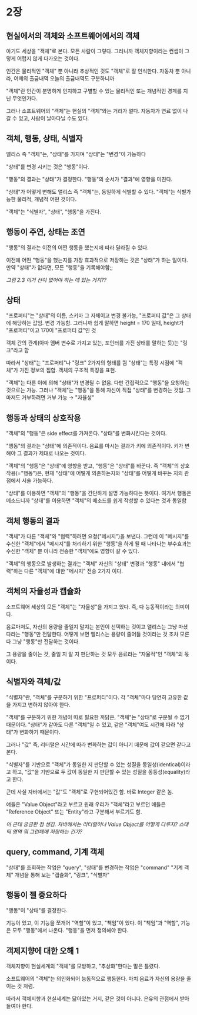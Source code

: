 # 2장

## 현실에서의 객체와 소프트웨어에서의 객체
아기도 세상을 "객체"로 본다.
모든 사람이 그렇다. 그러니까 객체지향이라는 컨셉이 그렇게 어렵지 않게 다가오는 것이다.

인간은 물리적인 "객체" 뿐 아니라 추상적인 것도 "객체"로 잘 인식한다.
자동차 뿐 아니라, 어제의 출금내역 오늘의 출금내역도 구분하니까

"객체"란 인간이 분명하게 인지하고 구별할 수 있는 물리적인 또는 개념적인 경계를 지닌 무엇인가다.

그러나 소프트웨어의 "객체"는 현실의 "객체"와는 거리가 멀다.
자동차가 연료 없이 나갈 수 있고, 사람이 날아다닐 수도 있다.

## 객체, 행동, 상태, 식별자
앨리스 즉 "객체"는, "상태"를 가지며 "상태"는 "변경"이 가능하다

"상태"를 변경 시키는 것은 "행동"이다.

"행동"의 결과는 "상태"가 결정한다.
"행동"의 순서가 "결과"에 영향을 미친다.

"상태"가 어떻게 변해도 앨리스 즉 "객체"는, 동일하게 식별할 수 있다.
"객체"는 식별가능한 물리적, 개념적 어떤 것이다.

"객체"는 "식별자", "상태", "행동"을 가진다.

## 행동이 주연, 상태는 조연
"행동"의 결과는 이전의 어떤 행동을 했는지에 따라 달라질 수 있다.

이전에 어떤 "행동"을 했는지를 가장 효과적으로 저장하는 것은 "상태"가 하는 일이다.
만약 "상태"가 없다면, 모든 "행동"을 기록해야함;;

*그림 2.3 이거 선이 없어야 하는 데 있는 거지??*

## 상태
"프로퍼티"는 "상태"의 이름, 스키마 그 자체이고 변경 불가능,
"프로퍼티 값"은 그 상태에 해당하는 값임. 변경 가능함.
그러니까 쉽게 말하면 height = 170 일때, height가 "프로퍼티"이고 170이 "프로퍼티 값"인 것

객체 간의 관계(아마 멤버 변수로 가지고 있는, 포인터를 가진 상태를 말하는 듯)는 "링크"라고 함

따라서 "상태"는 "프로퍼티"나 "링크" 2가지의 형태를 띔
"상태"는 특정 시점에 "객체"가 가진 정보의 집합. 객체의 구조적 특징을 표현.

"객체"는 다른 이에 의해 "상태"가 변경될 수 없음. 다만 간접적으로 "행동"을 요청하는 것으로는 가능.
그러나 "객체"는 "행동"을 통해 자신이 직접 "상태"를 변경하는 것임. 그마저도 거부하려면 거부 가능 → "자율성"

## 행동과 상태의 상호작용
"객체"의 "행동"은 side effect를 가져온다. "상태"를 변화시킨다는 것이다.

"행동"의 결과는 "상태"에 의존적이다. 음료를 마시는 결과가 키에 의존적이다. 키가 변해야 그 결과가 제대로 나오는 것이다.

"객체"의 "행동"은 "상태"에 영향을 받고, "행동"은 "상태"를 바꾼다.
즉 "객체"의 상호작용(="행동")은, 현재 "상태"에 어떻게 의존하는지와 "상태"를 어떻게 바꾸는 지의 관점에서 서술 가능하다.

"상태"를 이용하면 "객체"의 "행동"을 간단하게 설명 가능하다는 뜻이다.
여기서 행동은 메소드니까 "상태"를 이용하면 "객체"의 메소드를 쉽게 작성할 수 있다는 것과 동일함

## 객체 행동의 결과
"객체"가 다른 "객체"와 "협력"하려면 요청("메시지")을 보낸다. 
그런데 이 "메시지"를 수신한 "객체"에서 "메시지"를 처리하기 위한 "행동"을 하게 될 때 나타나는 부수효과는 
수신한 "객체" 뿐 아니라 전송한 "객체"에도 영향이 갈 수 있다.

"객체"의 행동으로 발생하는 결과는 
"객체" 자신의 "상태" 변경과 
"행동" 내에서 "협력"하는 다른 "객체"에 대한 "메시지" 전송 2가지 이다.

## 객체의 자율성과 캡슐화
소프트웨어 세상의 모든 "객체"는 "자율성"을 가지고 있다. 즉, 다 능동적이라는 의미이다.

음료마저도, 자신의 용량을 줄일지 말지는 본인이 선택하는 것이고 앨리스는 그냥 마셨다라는 "행동"만 전달한다.
어떻게 보면 앨리스는 용량이 줄어들 것이라는 것 조차 모른다 그냥 "행동"만 전달하는 것이다.

그 용량을 줄이는 것, 줄일 지 말 지 판단하는 것 모두 음료라는 "자율적"인 "객체"의 몫이다.

## 식별자와 객체/값
"식별자"란, "객체"를 구분하기 위한 "프로퍼티"이다. 각 "객체"마다 당연히 고유한 값을 가지고 변하지 않아야 한다.

"객체"를 구분하기 위한 개념이 따로 필요한 까닭은, "객체"는 "상태"로 구분될 수 없기 때문이다.
"상태"가 같아도 다른 "객체"일 수 있고, 같은 "객체"여도 시간에 따라 "상태"가 변화하기 때문이다.

그러나 "값" 즉, 리터럴은 시간에 따라 변화하는 값이 아니기 때문에 값이 같으면 같다고 본다.

"식별자"를 기반으로 "객체"가 동일한 지 판단할 수 있는 성질을 동일성(identical)이라고 하고,
"값"을 기반으로 두 값이 동일한 지 판단할 수 있는 성질을 동등성(equality)라고 한다.

근데 사실 자바에서는 "값"도 "객체"로 구현되어있긴 함. 바로 Integer 같은 놈.

얘들은 "Value Object"라고 부르고 원래 우리가 "객체"라고 부르던 애들은
"Reference Object" 또는 "Entity"라고 구분해서 부르기도 함.

*어 근데 궁금한 점 생김. 자바에서는 리터럴이나 Value Object를 어떻게 다루지? 스태틱 영역 뭐 그런데에 저장하는 건가?*

## query, command, 기계 객체
"상태"를 조회하는 작업은 "query", "상태"를 변경하는 작업은 "command"
"기계 객체" 개념을 통해 보는
"캡슐화", "링크", "식별자"

## 행동이 젤 중요하다
"행동"이 "상태"를 결정한다.

기능이 있고, 이 기능을 쪼개어 "역할"이 있고, "책임"이 있다. 이 "책임"과 "역할", 기능은 모두 "행동"에서 나온다.
"행동"을 먼저 정의해야 한다.

## 객제지향에 대한 오해 1
객체지향이 현실세계의 "객체"를 모방하고, "추상화"한다는 말은 틀렸다.

소프트웨어의 "객체"는 의인화되어 능동적으로 행동한다.
마치 음료가 자신의 용량을 줄이는 것 처럼.

따라서 객체지향과 현실세계는 닮아있는 거지, 같은 것이 아니다.
은유의 관점에서 받아들여야 한다.